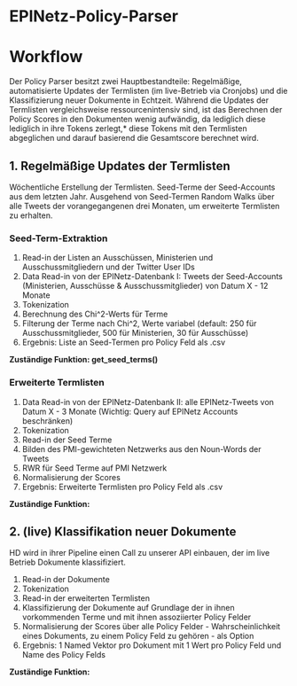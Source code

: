 # EPINetz-Policy-Parser

# Workflow

Der Policy Parser besitzt zwei Hauptbestandteile: Regelmäßige, automatisierte Updates der Termlisten (im live-Betrieb via Cronjobs) und die Klassifizierung neuer Dokumente in Echtzeit. Während die Updates der Termlisten vergleichsweise ressourcenintensiv sind, ist das Berechnen der Policy Scores in den Dokumenten wenig aufwändig, da lediglich diese lediglich in ihre Tokens zerlegt,* diese Tokens mit den Termlisten abgeglichen und darauf basierend die Gesamtscore berechnet wird.

## 1. Regelmäßige Updates der Termlisten

Wöchentliche Erstellung der Termlisten. Seed-Terme der Seed-Accounts aus dem letzten Jahr. Ausgehend von Seed-Termen Random Walks über alle Tweets der vorangegangenen drei Monaten, um erweiterte Termlisten zu erhalten.

### Seed-Term-Extraktion

1. Read-in der Listen an Ausschüssen, Ministerien und Ausschussmitgliedern und der Twitter User IDs
2. Data Read-in von der EPINetz-Datenbank I: Tweets der Seed-Accounts (Ministerien, Ausschüsse & Ausschussmitglieder) von Datum X - 12 Monate
3. Tokenization
4. Berechnung des Chi^2-Werts für Terme
5. Filterung der Terme nach Chi^2, Werte variabel (default: 250 für Ausschussmitglieder, 500 für Ministerien, 30 für Ausschüsse)
6. Ergebnis: Liste an Seed-Termen pro Policy Feld als .csv

**Zuständige Funktion: get_seed_terms()**

### Erweiterte Termlisten

1. Data Read-in von der EPINetz-Datenbank II: alle EPINetz-Tweets von Datum X - 3 Monate (Wichtig: Query auf EPINetz Accounts beschränken)
2. Tokenization
3. Read-in der Seed Terme
4. Bilden des PMI-gewichteten Netzwerks aus den Noun-Words der Tweets
5. RWR für Seed Terme auf PMI Netzwerk
6. Normalisierung der Scores
7. Ergebnis: Erweiterte Termlisten pro Policy Feld als .csv

**Zuständige Funktion:**

## 2. (live) Klassifikation neuer Dokumente

HD wird in ihrer Pipeline einen Call zu unserer API einbauen, der im live Betrieb Dokumente klassifiziert. 

1. Read-in der Dokumente
2. Tokenization
3. Read-in der erweiterten Termlisten
4. Klassifizierung der Dokumente auf Grundlage der in ihnen vorkommenden Terme und mit ihnen assoziierter Policy Felder
5. Normalisierung der Scores über alle Policy Felder - Wahrscheinlichkeit eines Dokuments, zu einem Policy Feld zu gehören  - als Option
6. Ergebnis: 1 Named Vektor pro Dokument mit 1 Wert pro Policy Feld und Name des Policy Felds

**Zuständige Funktion:**

